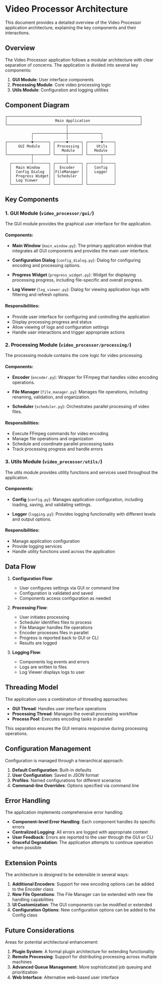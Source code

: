 # Video Processor Architecture

This document provides a detailed overview of the Video Processor application architecture, explaining the key components and their interactions.

## Overview

The Video Processor application follows a modular architecture with clear separation of concerns. The application is divided into several key components:

1. **GUI Module**: User interface components
2. **Processing Module**: Core video processing logic
3. **Utils Module**: Configuration and logging utilities

## Component Diagram

```
┌─────────────────────────────────────────────────────────────┐
│                      Main Application                       │
└───────────────────────────┬─────────────────────────────────┘
                            │
            ┌───────────────┼───────────────┐
            │               │               │
┌───────────▼───────┐ ┌─────▼──────┐ ┌──────▼─────┐
│     GUI Module    │ │ Processing │ │    Utils   │
│                   │ │   Module   │ │   Module   │
└───────────┬───────┘ └─────┬──────┘ └──────┬─────┘
            │               │               │
  ┌─────────┴───────┐ ┌─────┴──────┐ ┌──────┴─────┐
  │  Main Window    │ │  Encoder   │ │   Config   │
  │  Config Dialog  │ │FileManager │ │   Logger   │
  │  Progress Widget│ │ Scheduler  │ │            │
  │  Log Viewer     │ │            │ │            │
  └─────────────────┘ └────────────┘ └────────────┘
```

## Key Components

### 1. GUI Module (`video_processor/gui/`)

The GUI module provides the graphical user interface for the application.

#### Components:

- **Main Window** (`main_window.py`): The primary application window that integrates all GUI components and provides the main user interface.
  
- **Configuration Dialog** (`config_dialog.py`): Dialog for configuring encoding and processing options.
  
- **Progress Widget** (`progress_widget.py`): Widget for displaying processing progress, including file-specific and overall progress.
  
- **Log Viewer** (`log_viewer.py`): Dialog for viewing application logs with filtering and refresh options.

#### Responsibilities:

- Provide user interface for configuring and controlling the application
- Display processing progress and status
- Allow viewing of logs and configuration settings
- Handle user interactions and trigger appropriate actions

### 2. Processing Module (`video_processor/processing/`)

The processing module contains the core logic for video processing.

#### Components:

- **Encoder** (`encoder.py`): Wrapper for FFmpeg that handles video encoding operations.
  
- **File Manager** (`file_manager.py`): Manages file operations, including renaming, validation, and organization.
  
- **Scheduler** (`scheduler.py`): Orchestrates parallel processing of video files.

#### Responsibilities:

- Execute FFmpeg commands for video encoding
- Manage file operations and organization
- Schedule and coordinate parallel processing tasks
- Track processing progress and handle errors

### 3. Utils Module (`video_processor/utils/`)

The utils module provides utility functions and services used throughout the application.

#### Components:

- **Config** (`config.py`): Manages application configuration, including loading, saving, and validating settings.
  
- **Logger** (`logging.py`): Provides logging functionality with different levels and output options.

#### Responsibilities:

- Manage application configuration
- Provide logging services
- Handle utility functions used across the application

## Data Flow

1. **Configuration Flow**:
   - User configures settings via GUI or command line
   - Configuration is validated and saved
   - Components access configuration as needed

2. **Processing Flow**:
   - User initiates processing
   - Scheduler identifies files to process
   - File Manager handles file operations
   - Encoder processes files in parallel
   - Progress is reported back to GUI or CLI
   - Results are logged

3. **Logging Flow**:
   - Components log events and errors
   - Logs are written to files
   - Log Viewer displays logs to user

## Threading Model

The application uses a combination of threading approaches:

- **GUI Thread**: Handles user interface operations
- **Processing Thread**: Manages the overall processing workflow
- **Process Pool**: Executes encoding tasks in parallel

This separation ensures the GUI remains responsive during processing operations.

## Configuration Management

Configuration is managed through a hierarchical approach:

1. **Default Configuration**: Built-in defaults
2. **User Configuration**: Saved in JSON format
3. **Profiles**: Named configurations for different scenarios
4. **Command-line Overrides**: Options specified via command line

## Error Handling

The application implements comprehensive error handling:

- **Component-level Error Handling**: Each component handles its specific errors
- **Centralized Logging**: All errors are logged with appropriate context
- **User Feedback**: Errors are reported to the user through the GUI or CLI
- **Graceful Degradation**: The application attempts to continue operation when possible

## Extension Points

The architecture is designed to be extensible in several ways:

1. **Additional Encoders**: Support for new encoding options can be added to the Encoder class
2. **New File Operations**: The File Manager can be extended with new file handling capabilities
3. **UI Customization**: The GUI components can be modified or extended
4. **Configuration Options**: New configuration options can be added to the Config class

## Future Considerations

Areas for potential architectural enhancement:

1. **Plugin System**: A formal plugin architecture for extending functionality
2. **Remote Processing**: Support for distributing processing across multiple machines
3. **Advanced Queue Management**: More sophisticated job queuing and prioritization
4. **Web Interface**: Alternative web-based user interface
